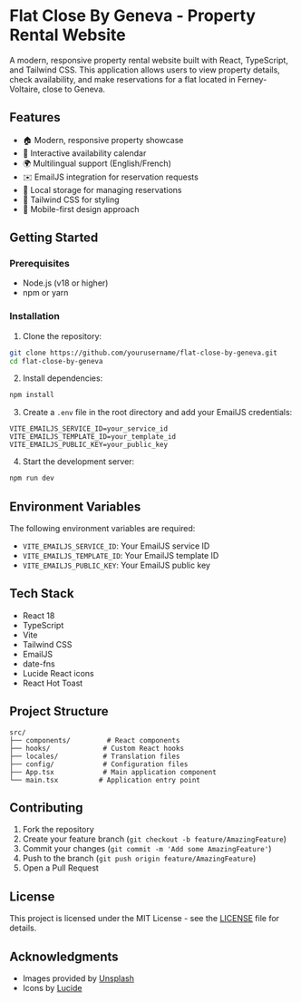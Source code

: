 # Flat Close By Geneva - Property Rental Website

A modern, responsive property rental website built with React, TypeScript, and Tailwind CSS. This application allows users to view property details, check availability, and make reservations for a flat located in Ferney-Voltaire, close to Geneva.

## Features

- 🏠 Modern, responsive property showcase
- 📅 Interactive availability calendar
- 🌍 Multilingual support (English/French)
- ✉️ EmailJS integration for reservation requests
- 💾 Local storage for managing reservations
- 🎨 Tailwind CSS for styling
- 📱 Mobile-first design approach

## Getting Started

### Prerequisites

- Node.js (v18 or higher)
- npm or yarn

### Installation

1. Clone the repository:
```bash
git clone https://github.com/yourusername/flat-close-by-geneva.git
cd flat-close-by-geneva
```

2. Install dependencies:
```bash
npm install
```

3. Create a `.env` file in the root directory and add your EmailJS credentials:
```env
VITE_EMAILJS_SERVICE_ID=your_service_id
VITE_EMAILJS_TEMPLATE_ID=your_template_id
VITE_EMAILJS_PUBLIC_KEY=your_public_key
```

4. Start the development server:
```bash
npm run dev
```

## Environment Variables

The following environment variables are required:

- `VITE_EMAILJS_SERVICE_ID`: Your EmailJS service ID
- `VITE_EMAILJS_TEMPLATE_ID`: Your EmailJS template ID
- `VITE_EMAILJS_PUBLIC_KEY`: Your EmailJS public key

## Tech Stack

- React 18
- TypeScript
- Vite
- Tailwind CSS
- EmailJS
- date-fns
- Lucide React icons
- React Hot Toast

## Project Structure

```
src/
├── components/         # React components
├── hooks/             # Custom React hooks
├── locales/           # Translation files
├── config/            # Configuration files
├── App.tsx            # Main application component
└── main.tsx          # Application entry point
```

## Contributing

1. Fork the repository
2. Create your feature branch (`git checkout -b feature/AmazingFeature`)
3. Commit your changes (`git commit -m 'Add some AmazingFeature'`)
4. Push to the branch (`git push origin feature/AmazingFeature`)
5. Open a Pull Request

## License

This project is licensed under the MIT License - see the [LICENSE](LICENSE) file for details.

## Acknowledgments

- Images provided by [Unsplash](https://unsplash.com)
- Icons by [Lucide](https://lucide.dev)